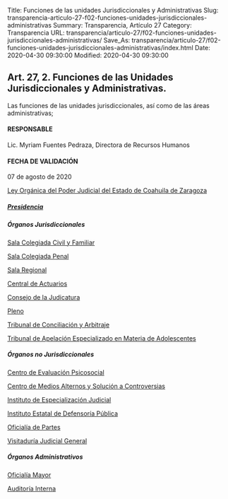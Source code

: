Title: Funciones de las unidades Jurisdiccionales y Administrativas
Slug: transparencia-articulo-27-f02-funciones-unidades-jurisdiccionales-administrativas
Summary: Transparencia, Artículo 27
Category: Transparencia
URL: transparencia/articulo-27/f02-funciones-unidades-jurisdiccionales-administrativas/
Save_As: transparencia/articulo-27/f02-funciones-unidades-jurisdiccionales-administrativas/index.html
Date: 2020-04-30 09:30:00
Modified: 2020-04-30 09:30:00


## Art. 27, 2. Funciones de las Unidades Jurisdiccionales y Administrativas.

Las funciones de las unidades jurisdiccionales, así como de las áreas administrativas;

#### RESPONSABLE

Lic. Myriam Fuentes Pedraza, Directora de Recursos Humanos

#### FECHA DE VALIDACIÓN

07 de agosto de 2020

[Ley Orgánica del Poder Judicial del Estado de Coahuila de Zaragoza](http://congresocoahuila.gob.mx/transparencia/03/Leyes_Coahuila/coa61.pdf)

##### [Presidencia](https://www.pjecz.gob.mx/conocenos/estructura/tribunal-superior-de-justicia/presidencia/presidencia/funciones/)

##### Órganos Jurisdiccionales

[Sala Colegiada Civil y Familiar](https://www.pjecz.gob.mx/conocenos/estructura/tribunal-superior-de-justicia/organos-jurisdiccionales/salas/sala-colegiada-civil-y-familiar/funciones/)

[Sala Colegiada Penal](https://www.pjecz.gob.mx/conocenos/estructura/tribunal-superior-de-justicia/organos-jurisdiccionales/salas/sala-colegiada-penal/funciones/)

[Sala Regional](https://www.pjecz.gob.mx/conocenos/estructura/tribunal-superior-de-justicia/organos-jurisdiccionales/salas/sala-colegiada-penal/funciones/)

[Central de Actuarios](https://www.pjecz.gob.mx/conocenos/estructura/tribunal-superior-de-justicia/organos-jurisdiccionales/central-de-actuarios/)

[Consejo de la Judicatura](https://www.pjecz.gob.mx/conocenos/estructura/consejo-de-la-judicatura/atribuciones/)

[Pleno](https://www.pjecz.gob.mx/conocenos/estructura/tribunal-superior-de-justicia/organos-jurisdiccionales/pleno/funciones/)

[Tribunal de Conciliación y Arbitraje](https://www.pjecz.gob.mx/conocenos/estructura/tribunal-superior-de-justicia/organos-jurisdiccionales/tribunales-especializados/tribunal-de-conciliacion-y-arbitraje/funciones/)

[Tribunal de Apelación Especializado en Materia de Adolescentes](https://www.pjecz.gob.mx/conocenos/estructura/tribunal-superior-de-justicia/organos-jurisdiccionales/tribunales-especializados/tribunal-de-apelacion-especializado-en-materia-de-adolescentes/funciones/)

##### Órganos no Jurisdiccionales

[Centro de Evaluación Psicosocial](https://www.pjecz.gob.mx/conocenos/estructura/tribunal-superior-de-justicia/organos-no-jurisdiccionales/centro-de-evaluacion-psicosocial/funciones/)

[Centro de Medios Alternos y Solución a Controversias](https://www.pjecz.gob.mx/conocenos/estructura/tribunal-superior-de-justicia/organos-no-jurisdiccionales/cemasc/)

[Instituto de Especialización Judicial](https://www.pjecz.gob.mx/conocenos/estructura/tribunal-superior-de-justicia/organos-no-jurisdiccionales/instituto-de-especializacion-judicial/funciones/)

[Instituto Estatal de Defensoría Pública](https://www.pjecz.gob.mx/conocenos/estructura/tribunal-superior-de-justicia/organos-no-jurisdiccionales/instituto-estatal-de-defensoria-publica/funciones/)

[Oficialía de Partes](https://www.pjecz.gob.mx/conocenos/estructura/tribunal-superior-de-justicia/organos-no-jurisdiccionales/oficialia-de-partes/funciones/)

[Visitaduría Judicial General](https://www.pjecz.gob.mx/conocenos/estructura/tribunal-superior-de-justicia/organos-no-jurisdiccionales/visitaduria-judicial-general/funciones/)

##### Órganos Administrativos

[Oficialía Mayor](https://www.pjecz.gob.mx/conocenos/estructura/tribunal-superior-de-justicia/administrativos/oficialia-mayor/funciones/)

[Auditoría Interna](https://www.pjecz.gob.mx/conocenos/estructura/tribunal-superior-de-justicia/presidencia/auditoria-interna/funciones/)


